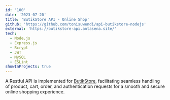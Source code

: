 ```yaml
---
id: '100'
date: '2023-07-20'
title: 'ButikStore API - Online Shop'
github: 'https://github.com/tonisuwendi/api-butikstore-nodejs'
external: 'https://butikstore-api.antasena.site/'
tech:
  - Node.js
  - Express.js
  - Bcrypt
  - JWT
  - MySQL
  - ESLint
showInProjects: true
---
```


A Restful API is implemented for [ButikStore](https://butikstore.vercel.app/), facilitating seamless handling of product, cart, order, and authentication requests for a smooth and secure online shopping experience.
